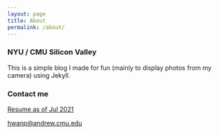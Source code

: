 ```yaml
---
layout: page
title: About
permalink: /about/
---
```


### NYU / CMU Silicon Valley

This is a simple blog I made for fun (mainly to display photos from my camera) using Jekyll.

### Contact me

[Resume as of Jul 2021]({{site.baseurl}}/assets/files/ahwanp_resume.pdf)

[hwanp@andrew.cmu.edu](mailto:hwanp@andrew.cmu.edu)
